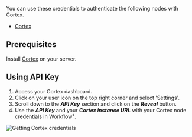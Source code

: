 
You can use these credentials to authenticate the following nodes with Cortex.
- [Cortex](/workflow/integrations/nodes/n8n-nodes-base.cortex/)

## Prerequisites

Install [Cortex](https://github.com/TheHive-Project/CortexDocs/blob/master/installation/install-guide.md) on your server.

## Using API Key

1. Access your Cortex dashboard.
2. Click on your user icon on the top right corner and select 'Settings'.
3. Scroll down to the ***API Key*** section and click on the ***Reveal*** button.
4. Use the ***API Key*** and your ***Cortex instance URL*** with your Cortex node credentials in Workflow².

![Getting Cortex credentials](/_images/integrations/credentials/cortex/using-api.gif)
